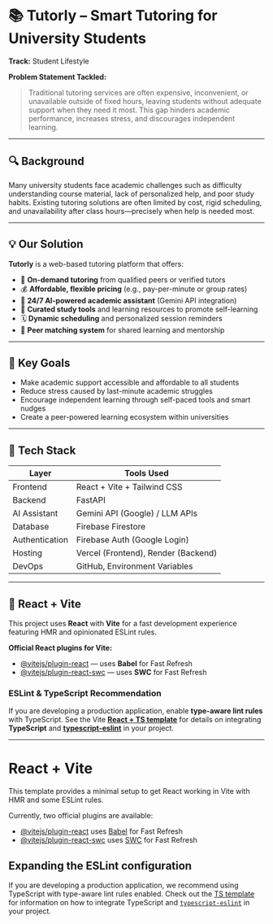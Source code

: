 # 📚 Tutorly – Smart Tutoring for University Students

**Track:** Student Lifestyle  

**Problem Statement Tackled:**  
> Traditional tutoring services are often expensive, inconvenient, or unavailable outside of fixed hours, leaving students without adequate support when they need it most. This gap hinders academic performance, increases stress, and discourages independent learning.

---

## 🔍 Background

Many university students face academic challenges such as difficulty understanding course material, lack of personalized help, and poor study habits. Existing tutoring solutions are often limited by cost, rigid scheduling, and unavailability after class hours—precisely when help is needed most.

---

## 💡 Our Solution

**Tutorly** is a web-based tutoring platform that offers:

- 💬 **On-demand tutoring** from qualified peers or verified tutors  
- 💰 **Affordable, flexible pricing** (e.g., pay-per-minute or group rates)  
- 🤖 **24/7 AI-powered academic assistant** (Gemini API integration)  
- 🧠 **Curated study tools** and learning resources to promote self-learning  
- 🗓️ **Dynamic scheduling** and personalized session reminders  
- 🔗 **Peer matching system** for shared learning and mentorship  

---

## 🎯 Key Goals

- Make academic support accessible and affordable to all students  
- Reduce stress caused by last-minute academic struggles  
- Encourage independent learning through self-paced tools and smart nudges  
- Create a peer-powered learning ecosystem within universities  

---

## 🚀 Tech Stack

| Layer          | Tools Used                          |
| -------------- | ----------------------------------- |
| Frontend       | React + Vite + Tailwind CSS         |
| Backend        | FastAPI                             |
| AI Assistant   | Gemini API (Google) / LLM APIs      |
| Database       | Firebase Firestore                  |
| Authentication | Firebase Auth (Google Login)        |
| Hosting        | Vercel (Frontend), Render (Backend) |
| DevOps         | GitHub, Environment Variables       |

---

## 🧩 React + Vite

This project uses **React** with **Vite** for a fast development experience featuring HMR and opinionated ESLint rules.

**Official React plugins for Vite:**
- [@vitejs/plugin-react](https://github.com/vitejs/vite-plugin-react/blob/main/packages/plugin-react) — uses **Babel** for Fast Refresh  
- [@vitejs/plugin-react-swc](https://github.com/vitejs/vite-plugin-react-swc) — uses **SWC** for Fast Refresh

### ESLint & TypeScript Recommendation

If you are developing a production application, enable **type-aware lint rules** with TypeScript. See the Vite **[React + TS template](https://github.com/vitejs/vite/tree/main/packages/create-vite/template-react-ts)** for details on integrating **TypeScript** and **[typescript-eslint](https://typescript-eslint.io)** in your project.

---

# React + Vite

This template provides a minimal setup to get React working in Vite with HMR and some ESLint rules.

Currently, two official plugins are available:

- [@vitejs/plugin-react](https://github.com/vitejs/vite-plugin-react/blob/main/packages/plugin-react) uses [Babel](https://babeljs.io/) for Fast Refresh
- [@vitejs/plugin-react-swc](https://github.com/vitejs/vite-plugin-react/blob/main/packages/plugin-react-swc) uses [SWC](https://swc.rs/) for Fast Refresh

## Expanding the ESLint configuration

If you are developing a production application, we recommend using TypeScript with type-aware lint rules enabled. Check out the [TS template](https://github.com/vitejs/vite/tree/main/packages/create-vite/template-react-ts) for information on how to integrate TypeScript and [`typescript-eslint`](https://typescript-eslint.io) in your project.
